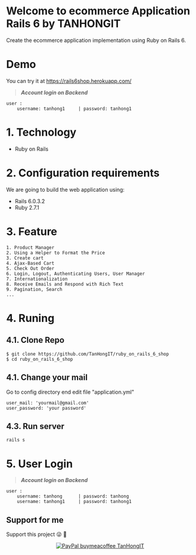 # Welcome to ecommerce Application Rails 6 by TANHONGIT
Create the ecommerce application implementation using Ruby on Rails 6.

# Demo

You can try it at https://rails6shop.herokuapp.com/

> **_Account login on Backend_**

```
user :
    username: tanhong1     | password: tanhong1
```

# 1. Technology
- Ruby on Rails

# 2. Configuration requirements
We are going to build the web application using:
- Rails 6.0.3.2
- Ruby 2.7.1

# 3. Feature
```
1. Product Manager
2. Using a Helper to Format the Price
3. Create cart 
4. Ajax-Based Cart
5. Check Out Order 
6. Login, Logout, Authenticating Users, User Manager 
7. Internationalization
8. Receive Emails and Respond with Rich Text
9. Pagination, Search
...
```

# 4. Runing

## 4.1. Clone Repo

```
$ git clone https://github.com/TanHongIT/ruby_on_rails_6_shop
$ cd ruby_on_rails_6_shop
```

## 4.1. Change your mail

Go to config directory end edit file "application.yml"

```
user_mail: 'yourmail@gmail.com'
user_password: 'your password'
```

## 4.3. Run server 

```
rails s
```

# 5. User Login

> **_Account login on Backend_**

```
user :
    username: tanhong      | password: tanhong
    username: tanhong1     | password: tanhong1
```

## Support for me
Support this project :stuck_out_tongue_winking_eye: :pray:
<p align="center">
    <a href="https://www.paypal.me/tanhongit" target="_blank"><img src="https://img.shields.io/badge/Donate-PayPal-green.svg" data-origin="https://img.shields.io/badge/Donate-PayPal-green.svg" alt="PayPal buymeacoffee TanHongIT"></a>
</p>
